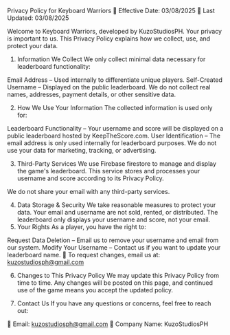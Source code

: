Privacy Policy for Keyboard Warriors
📅 Effective Date: 03/08/2025
📅 Last Updated: 03/08/2025

Welcome to Keyboard Warriors, developed by KuzoStudiosPH. Your privacy is important to us. This Privacy Policy explains how we collect, use, and protect your data.

1. Information We Collect
We only collect minimal data necessary for leaderboard functionality:

Email Address – Used internally to differentiate unique players.
Self-Created Username – Displayed on the public leaderboard.
We do not collect real names, addresses, payment details, or other sensitive data.

2. How We Use Your Information
The collected information is used only for:

Leaderboard Functionality – Your username and score will be displayed on a public leaderboard hosted by KeepTheScore.com.
User Identification – The email address is only used internally for leaderboard purposes.
We do not use your data for marketing, tracking, or advertising.

3. Third-Party Services
We use Firebase firestore to manage and display the game's leaderboard.
This service stores and processes your username and score according to its Privacy Policy.

We do not share your email with any third-party services.

4. Data Storage & Security
We take reasonable measures to protect your data.
Your email and username are not sold, rented, or distributed.
The leaderboard only displays your username and score, not your email.
5. Your Rights
As a player, you have the right to:

Request Data Deletion – Email us to remove your username and email from our system.
Modify Your Username – Contact us if you want to update your leaderboard name.
📧 To request changes, email us at: kuzostudiosph@gmail.com

6. Changes to This Privacy Policy
We may update this Privacy Policy from time to time. Any changes will be posted on this page, and continued use of the game means you accept the updated policy.

7. Contact Us
If you have any questions or concerns, feel free to reach out:

📧 Email: kuzostudiosph@gmail.com
🏢 Company Name: KuzoStudiosPH
